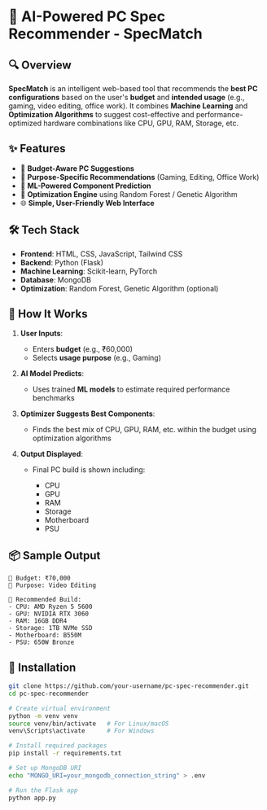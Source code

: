 # 🧠 AI-Powered PC Spec Recommender - **SpecMatch**

## 🔍 Overview

**SpecMatch** is an intelligent web-based tool that recommends the **best PC configurations** based on the user's **budget** and **intended usage** (e.g., gaming, video editing, office work). It combines **Machine Learning** and **Optimization Algorithms** to suggest cost-effective and performance-optimized hardware combinations like CPU, GPU, RAM, Storage, etc.

## ✨ Features

* 💸 **Budget-Aware PC Suggestions**
* 🎯 **Purpose-Specific Recommendations** (Gaming, Editing, Office Work)
* 🧠 **ML-Powered Component Prediction**
* 🧬 **Optimization Engine** using Random Forest / Genetic Algorithm
* 🌐 **Simple, User-Friendly Web Interface**

## 🛠 Tech Stack

* **Frontend**: HTML, CSS, JavaScript, Tailwind CSS
* **Backend**: Python (Flask)
* **Machine Learning**: Scikit-learn, PyTorch
* **Database**: MongoDB
* **Optimization**: Random Forest, Genetic Algorithm (optional)

## 🚀 How It Works

1. **User Inputs**:

   * Enters **budget** (e.g., ₹60,000)
   * Selects **usage purpose** (e.g., Gaming)
2. **AI Model Predicts**:

   * Uses trained **ML models** to estimate required performance benchmarks
3. **Optimizer Suggests Best Components**:

   * Finds the best mix of CPU, GPU, RAM, etc. within the budget using optimization algorithms
4. **Output Displayed**:

   * Final PC build is shown including:

     * CPU
     * GPU
     * RAM
     * Storage
     * Motherboard
     * PSU

## 📦 Sample Output

```
🧠 Budget: ₹70,000
🎯 Purpose: Video Editing

🔧 Recommended Build:
- CPU: AMD Ryzen 5 5600
- GPU: NVIDIA RTX 3060
- RAM: 16GB DDR4
- Storage: 1TB NVMe SSD
- Motherboard: B550M
- PSU: 650W Bronze
```

## 📁 Installation

```bash
git clone https://github.com/your-username/pc-spec-recommender.git
cd pc-spec-recommender

# Create virtual environment
python -m venv venv
source venv/bin/activate   # For Linux/macOS
venv\Scripts\activate      # For Windows

# Install required packages
pip install -r requirements.txt

# Set up MongoDB URI
echo "MONGO_URI=your_mongodb_connection_string" > .env

# Run the Flask app
python app.py
```
